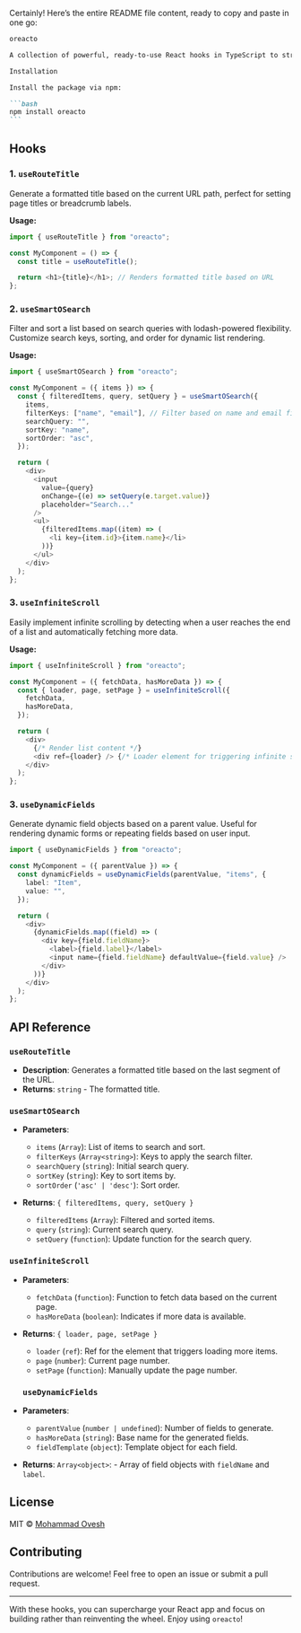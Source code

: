 Certainly! Here’s the entire README file content, ready to copy and paste in one go:

````markdown
oreacto

A collection of powerful, ready-to-use React hooks in TypeScript to streamline your development. Each hook is optimized for common use cases, from route-based titles to smart filtering and infinite scrolling, making your React apps more efficient and developer-friendly.

Installation

Install the package via npm:

```bash
npm install oreacto
```
````

## Hooks

### 1. `useRouteTitle`

Generate a formatted title based on the current URL path, perfect for setting page titles or breadcrumb labels.

**Usage:**

```typescript
import { useRouteTitle } from "oreacto";

const MyComponent = () => {
  const title = useRouteTitle();

  return <h1>{title}</h1>; // Renders formatted title based on URL
};
```

### 2. `useSmartOSearch`

Filter and sort a list based on search queries with lodash-powered flexibility. Customize search keys, sorting, and order for dynamic list rendering.

**Usage:**

```typescript
import { useSmartOSearch } from "oreacto";

const MyComponent = ({ items }) => {
  const { filteredItems, query, setQuery } = useSmartOSearch({
    items,
    filterKeys: ["name", "email"], // Filter based on name and email fields
    searchQuery: "",
    sortKey: "name",
    sortOrder: "asc",
  });

  return (
    <div>
      <input
        value={query}
        onChange={(e) => setQuery(e.target.value)}
        placeholder="Search..."
      />
      <ul>
        {filteredItems.map((item) => (
          <li key={item.id}>{item.name}</li>
        ))}
      </ul>
    </div>
  );
};
```

### 3. `useInfiniteScroll`

Easily implement infinite scrolling by detecting when a user reaches the end of a list and automatically fetching more data.

**Usage:**

```typescript
import { useInfiniteScroll } from "oreacto";

const MyComponent = ({ fetchData, hasMoreData }) => {
  const { loader, page, setPage } = useInfiniteScroll({
    fetchData,
    hasMoreData,
  });

  return (
    <div>
      {/* Render list content */}
      <div ref={loader} /> {/* Loader element for triggering infinite scroll */}
    </div>
  );
};
```

### 3. `useDynamicFields`

Generate dynamic field objects based on a parent value. Useful for rendering dynamic forms or repeating fields based on user input.

```typescript
import { useDynamicFields } from "oreacto";

const MyComponent = ({ parentValue }) => {
  const dynamicFields = useDynamicFields(parentValue, "items", {
    label: "Item",
    value: "",
  });

  return (
    <div>
      {dynamicFields.map((field) => (
        <div key={field.fieldName}>
          <label>{field.label}</label>
          <input name={field.fieldName} defaultValue={field.value} />
        </div>
      ))}
    </div>
  );
};
```

## API Reference

### `useRouteTitle`

- **Description**: Generates a formatted title based on the last segment of the URL.
- **Returns**: `string` - The formatted title.

### `useSmartOSearch`

- **Parameters**:

  - `items` (`Array`): List of items to search and sort.
  - `filterKeys` (`Array<string>`): Keys to apply the search filter.
  - `searchQuery` (`string`): Initial search query.
  - `sortKey` (`string`): Key to sort items by.
  - `sortOrder` (`'asc' | 'desc'`): Sort order.

- **Returns**: `{ filteredItems, query, setQuery }`
  - `filteredItems` (`Array`): Filtered and sorted items.
  - `query` (`string`): Current search query.
  - `setQuery` (`function`): Update function for the search query.

### `useInfiniteScroll`

- **Parameters**:

  - `fetchData` (`function`): Function to fetch data based on the current page.
  - `hasMoreData` (`boolean`): Indicates if more data is available.

- **Returns**: `{ loader, page, setPage }`

  - `loader` (`ref`): Ref for the element that triggers loading more items.
  - `page` (`number`): Current page number.
  - `setPage` (`function`): Manually update the page number.

  ### `useDynamicFields`

- **Parameters**:

  - `parentValue` (`number | undefined`): Number of fields to generate.
  - `hasMoreData` (`string`): Base name for the generated fields.
  - `fieldTemplate` (`object`): Template object for each field.

- **Returns**: `Array<object>`: - Array of field objects with `fieldName` and `label`.

## License

MIT © [Mohammad Ovesh](https://github.com/21Ovi)

## Contributing

Contributions are welcome! Feel free to open an issue or submit a pull request.

---

With these hooks, you can supercharge your React app and focus on building rather than reinventing the wheel. Enjoy using `oreacto`!
